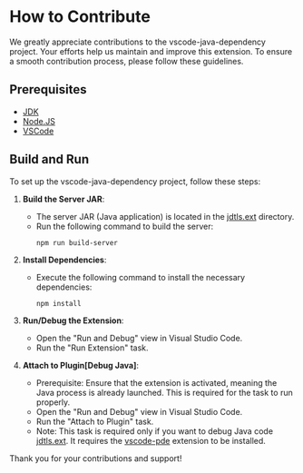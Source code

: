 # How to Contribute

We greatly appreciate contributions to the vscode-java-dependency project. Your efforts help us maintain and improve this extension. To ensure a smooth contribution process, please follow these guidelines.

## Prerequisites
- [JDK](https://www.oracle.com/java/technologies/downloads/?er=221886)
- [Node.JS](https://nodejs.org/en/)
- [VSCode](https://code.visualstudio.com/)

## Build and Run

To set up the vscode-java-dependency project, follow these steps:

1. **Build the Server JAR**:
   - The server JAR (Java application) is located in the [jdtls.ext](./jdtls.ext) directory.
   - Run the following command to build the server:
     ```shell
     npm run build-server
     ```

2. **Install Dependencies**:
   - Execute the following command to install the necessary dependencies:
     ```shell
     npm install
     ```

3. **Run/Debug the Extension**:
   - Open the "Run and Debug" view in Visual Studio Code.
   - Run the "Run Extension" task.

4. **Attach to Plugin[Debug Java]**:
   - Prerequisite: Ensure that the extension is activated, meaning the Java process is already launched. This is required for the task to run properly.
   - Open the "Run and Debug" view in Visual Studio Code.
   - Run the "Attach to Plugin" task.
   - Note: This task is required only if you want to debug Java code [jdtls.ext](./jdtls.ext). It requires the [vscode-pde](https://marketplace.visualstudio.com/items?itemName=yaozheng.vscode-pde) extension to be installed.

Thank you for your contributions and support!